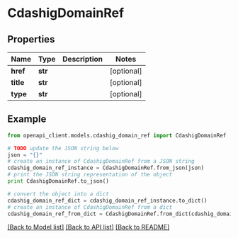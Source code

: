 # CdashigDomainRef


## Properties
Name | Type | Description | Notes
------------ | ------------- | ------------- | -------------
**href** | **str** |  | [optional] 
**title** | **str** |  | [optional] 
**type** | **str** |  | [optional] 

## Example

```python
from openapi_client.models.cdashig_domain_ref import CdashigDomainRef

# TODO update the JSON string below
json = "{}"
# create an instance of CdashigDomainRef from a JSON string
cdashig_domain_ref_instance = CdashigDomainRef.from_json(json)
# print the JSON string representation of the object
print CdashigDomainRef.to_json()

# convert the object into a dict
cdashig_domain_ref_dict = cdashig_domain_ref_instance.to_dict()
# create an instance of CdashigDomainRef from a dict
cdashig_domain_ref_from_dict = CdashigDomainRef.from_dict(cdashig_domain_ref_dict)
```
[[Back to Model list]](../README.md#documentation-for-models) [[Back to API list]](../README.md#documentation-for-api-endpoints) [[Back to README]](../README.md)


